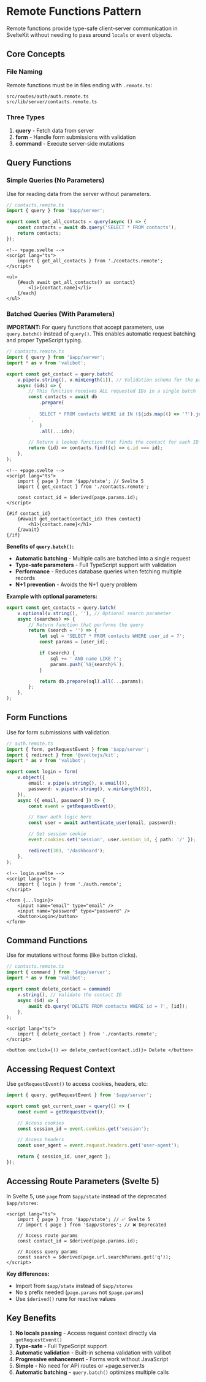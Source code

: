 # Remote Functions Pattern

Remote functions provide type-safe client-server communication in
SvelteKit without needing to pass around `locals` or event objects.

## Core Concepts

### File Naming

Remote functions must be in files ending with `.remote.ts`:

```
src/routes/auth/auth.remote.ts
src/lib/server/contacts.remote.ts
```

### Three Types

1. **query** - Fetch data from server
2. **form** - Handle form submissions with validation
3. **command** - Execute server-side mutations

## Query Functions

### Simple Queries (No Parameters)

Use for reading data from the server without parameters.

```typescript
// contacts.remote.ts
import { query } from '$app/server';

export const get_all_contacts = query(async () => {
	const contacts = await db.query('SELECT * FROM contacts');
	return contacts;
});
```

```svelte
<!-- +page.svelte -->
<script lang="ts">
	import { get_all_contacts } from './contacts.remote';
</script>

<ul>
	{#each await get_all_contacts() as contact}
		<li>{contact.name}</li>
	{/each}
</ul>
```

### Batched Queries (With Parameters)

**IMPORTANT:** For query functions that accept parameters, use
`query.batch()` instead of `query()`. This enables automatic request
batching and proper TypeScript typing.

```typescript
// contacts.remote.ts
import { query } from '$app/server';
import * as v from 'valibot';

export const get_contact = query.batch(
	v.pipe(v.string(), v.minLength(1)), // Validation schema for the parameter
	async (ids) => {
		// This function receives ALL requested IDs in a single batch
		const contacts = await db
			.prepare(
				`
			SELECT * FROM contacts WHERE id IN (${ids.map(() => '?').join(',')})
		`,
			)
			.all(...ids);

		// Return a lookup function that finds the contact for each ID
		return (id) => contacts.find((c) => c.id === id);
	},
);
```

```svelte
<!-- +page.svelte -->
<script lang="ts">
	import { page } from '$app/state'; // Svelte 5
	import { get_contact } from './contacts.remote';

	const contact_id = $derived(page.params.id);
</script>

{#if contact_id}
	{#await get_contact(contact_id) then contact}
		<h1>{contact.name}</h1>
	{/await}
{/if}
```

**Benefits of `query.batch()`:**

- **Automatic batching** - Multiple calls are batched into a single
  request
- **Type-safe parameters** - Full TypeScript support with validation
- **Performance** - Reduces database queries when fetching multiple
  records
- **N+1 prevention** - Avoids the N+1 query problem

**Example with optional parameters:**

```typescript
export const get_contacts = query.batch(
	v.optional(v.string(), ''), // Optional search parameter
	async (searches) => {
		// Return function that performs the query
		return (search = '') => {
			let sql = 'SELECT * FROM contacts WHERE user_id = ?';
			const params = [user_id];

			if (search) {
				sql += ' AND name LIKE ?';
				params.push(`%${search}%`);
			}

			return db.prepare(sql).all(...params);
		};
	},
);
```

## Form Functions

Use for form submissions with validation.

```typescript
// auth.remote.ts
import { form, getRequestEvent } from '$app/server';
import { redirect } from '@sveltejs/kit';
import * as v from 'valibot';

export const login = form(
	v.object({
		email: v.pipe(v.string(), v.email()),
		password: v.pipe(v.string(), v.minLength(8)),
	}),
	async ({ email, password }) => {
		const event = getRequestEvent();

		// Your auth logic here
		const user = await authenticate_user(email, password);

		// Set session cookie
		event.cookies.set('session', user.session_id, { path: '/' });

		redirect(303, '/dashboard');
	},
);
```

```svelte
<!-- login.svelte -->
<script lang="ts">
	import { login } from './auth.remote';
</script>

<form {...login}>
	<input name="email" type="email" />
	<input name="password" type="password" />
	<button>Login</button>
</form>
```

## Command Functions

Use for mutations without forms (like button clicks).

```typescript
// contacts.remote.ts
import { command } from '$app/server';
import * as v from 'valibot';

export const delete_contact = command(
	v.string(), // Validate the contact ID
	async (id) => {
		await db.query('DELETE FROM contacts WHERE id = ?', [id]);
	},
);
```

```svelte
<script lang="ts">
	import { delete_contact } from './contacts.remote';
</script>

<button onclick={() => delete_contact(contact.id)}> Delete </button>
```

## Accessing Request Context

Use `getRequestEvent()` to access cookies, headers, etc:

```typescript
import { query, getRequestEvent } from '$app/server';

export const get_current_user = query(() => {
	const event = getRequestEvent();

	// Access cookies
	const session_id = event.cookies.get('session');

	// Access headers
	const user_agent = event.request.headers.get('user-agent');

	return { session_id, user_agent };
});
```

## Accessing Route Parameters (Svelte 5)

In Svelte 5, use `page` from `$app/state` instead of the deprecated
`$app/stores`:

```svelte
<script lang="ts">
	import { page } from '$app/state'; // ✅ Svelte 5
	// import { page } from '$app/stores'; // ❌ Deprecated

	// Access route params
	const contact_id = $derived(page.params.id);

	// Access query params
	const search = $derived(page.url.searchParams.get('q'));
</script>
```

**Key differences:**

- Import from `$app/state` instead of `$app/stores`
- No `$` prefix needed (`page.params` not `$page.params`)
- Use `$derived()` rune for reactive values

## Key Benefits

1. **No locals passing** - Access request context directly via
   `getRequestEvent()`
2. **Type-safe** - Full TypeScript support
3. **Automatic validation** - Built-in schema validation with valibot
4. **Progressive enhancement** - Forms work without JavaScript
5. **Simple** - No need for API routes or +page.server.ts
6. **Automatic batching** - `query.batch()` optimizes multiple calls
